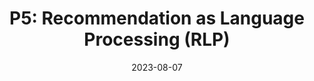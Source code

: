 ---
title: "P5: Recommendation as Language Processing (RLP)"
description: This is the description of our sample project
date: "2023-08-07"
jobDate: 2023
work: [LLMs, TraditionalRS, PreTraining]
techs: [LLMs, TraditionalRS, PreTraining]
thumbnail: /llms-in-recommendersystems/recllmoverview.png
projectUrl: https://arxiv.org/pdf/2203.13366.pdf
projectname: "Recommendation as Language Processing (RLP): A Unified Pretrain, Personalized Prompt & Predict Paradigm (P5)"
---